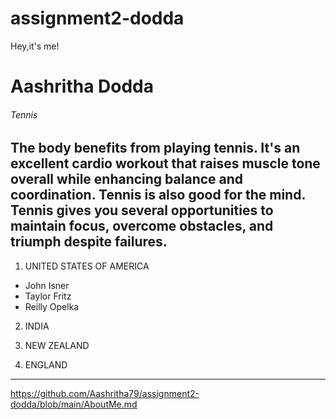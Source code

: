 # assignment2-dodda

Hey,it's me!

# Aashritha Dodda

###### Tennis

The body benefits from playing **tennis**. It's an excellent cardio workout that raises muscle tone overall while enhancing balance and coordination. **Tennis is also good for the mind**. Tennis gives you several opportunities to maintain **focus**, overcome obstacles, and triumph despite failures.
---

1. UNITED STATES OF AMERICA
    
* John Isner 
* Taylor Fritz 
* Reilly Opelka

2. INDIA

3. NEW ZEALAND

4. ENGLAND


---

https://github.com/Aashritha79/assignment2-dodda/blob/main/AboutMe.md

